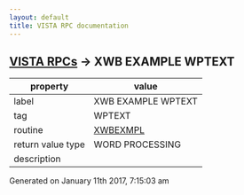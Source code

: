 ```yaml
---
layout: default
title: VISTA RPC documentation
---
```




## [VISTA RPCs](TableOfContent.md) &#8594; XWB EXAMPLE WPTEXT 

 property | value 
--- | --- 
 label | XWB EXAMPLE WPTEXT
 tag | WPTEXT
 routine | [XWBEXMPL](http://code.osehra.org/dox/Routine_XWBEXMPL_source.html)
 return value type | WORD PROCESSING
 description | 




 Generated on January 11th 2017, 7:15:03 am